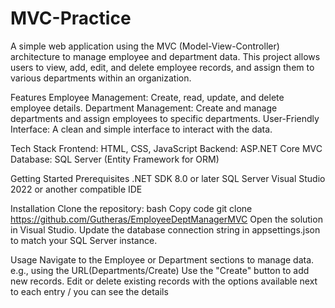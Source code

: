 # MVC-Practice
A simple web application using the MVC (Model-View-Controller) architecture to manage employee and department data. This project allows users to view, add, edit, and delete employee records, and assign them to various departments within an organization.

Features
Employee Management: Create, read, update, and delete employee details.
Department Management: Create and manage departments and assign employees to specific departments.
User-Friendly Interface: A clean and simple interface to interact with the data.

Tech Stack
Frontend: HTML, CSS, JavaScript
Backend: ASP.NET Core MVC
Database: SQL Server (Entity Framework for ORM)

Getting Started
Prerequisites
.NET SDK 8.0 or later
SQL Server
Visual Studio 2022 or another compatible IDE

Installation
Clone the repository:
bash
Copy code
git clone https://github.com/Gutheras/EmployeeDeptManagerMVC
Open the solution in Visual Studio.
Update the database connection string in appsettings.json to match your SQL Server instance.

Usage
Navigate to the Employee or Department sections to manage data. e.g., using the URL(Departments/Create)
Use the "Create" button to add new records.
Edit or delete existing records with the options available next to each entry / you can see the details
